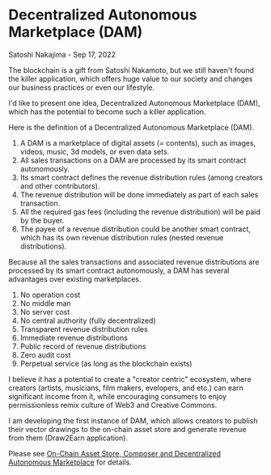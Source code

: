 # Decentralized Autonomous Marketplace (DAM)

Satoshi Nakajima - Sep 17, 2022

The blockchain is a gift from Satoshi Nakamoto, but we still haven't found the killer application, 
which offers huge value to our society and changes our business practices or even our lifestyle. 

I'd like to present one idea, Decentralized Autonomous Marketplace (DAM), 
which has the potential to become such a killer application. 

Here is the definition of a Decentralized Autonomous Marketplace (DAM).

1. A DAM is a marketplace of digital assets (= contents), such as images, videos, music, 3d models, or even data sets.
2. All sales transactions on a DAM are processed by its smart contract autonomously. 
3. Its smart contract defines the revenue distribution rules (among creators and other contributors).
4. The revenue distribution will be done immediately as part of each sales transaction.
5. All the required gas fees (including the revenue distribution) will be paid by the buyer. 
6. The payee of a revenue distribution could be another smart contract, which has its own revenue distribution rules (nested revenue distributions).

Because all the sales transactions and associated revenue distributions are processed by its smart contract autonomously, a DAM has several advantages over existing marketplaces. 

1. No operation cost
2. No middle man
3. No server cost
4. No central authority (fully decentralized)
5. Transparent revenue distribution rules
6. Immediate revenue distributions
7. Public record of revenue distributions
8. Zero audit cost
9. Perpetual service (as long as the blockchain exists)

I believe it has a potential to create a "creator centric" ecosystem, where creators (artists, musicians, film makers, evelopers, and etc.) can earn significant income from it, while encouraging consumers to enjoy permissionless remix culture of Web3 and Creative Commons. 

I am developing the first instance of DAM, which allows creators to publish their vector drawings to the on-chain asset store and generate revenue from them (Draw2Earn application).

Please see [On-Chain Asset Store, Composer and Decentralized Autonomous Marketplace](https://hackmd.io/@snakajima/HJva6n-Jj) for details.  
